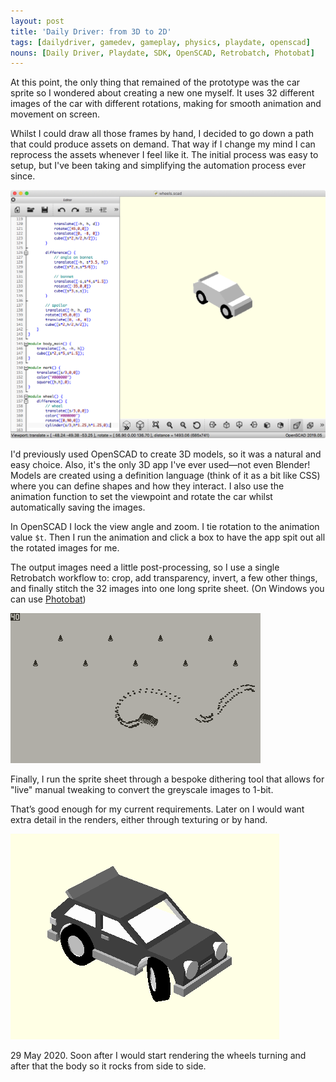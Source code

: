 ```yaml
---
layout: post
title: 'Daily Driver: from 3D to 2D'
tags: [dailydriver, gamedev, gameplay, physics, playdate, openscad]
nouns: [Daily Driver, Playdate, SDK, OpenSCAD, Retrobatch, Photobat]
---
```


At this point, the only thing that remained of the prototype was the car sprite so I wondered about creating a new one myself. It uses 32 different images of the car with different rotations, making for smooth animation and movement on screen.

Whilst I could draw all those frames by hand, I decided to go down a path that could produce assets on demand. That way if I change my mind I can reprocess the assets whenever I feel like it. The initial process was easy to setup, but I've been taking and simplifying the automation process ever since.

![GIF](/images/posts/daily-driver-from-3d-to-2d-a.png)

I'd previously used OpenSCAD to create 3D models, so it was a natural and easy choice. Also, it's the only 3D app I've ever used—not even Blender! Models are created using a definition language (think of it as a bit like CSS) where you can define shapes and how they interact. I also use the animation function to set the viewpoint and rotate the car whilst automatically saving the images.

In OpenSCAD I lock the view angle and zoom. I tie rotation to the animation value `$t`. Then I run the animation and click a box to have the app spit out all the rotated images for me.

The output images need a little post-processing, so I use a single Retrobatch workflow to: crop, add transparency, invert, a few other things, and finally stitch the 32 images into one long sprite sheet. (On Windows you can use [Photobat](http://photobat.clientside.jp))

![GIF](/images/posts/daily-driver-from-3d-to-2d-b.png#playdate)

Finally, I run the sprite sheet through a bespoke dithering tool that allows for "live" manual tweaking to convert the greyscale images to 1-bit.

That’s good enough for my current requirements. Later on I would want extra detail in the renders, either through texturing or by hand.

![GIF](/images/posts/daily-driver-from-3d-to-2d-c.png)

29 May 2020. Soon after I would start rendering the wheels turning and after that the body so it rocks from side to side.
